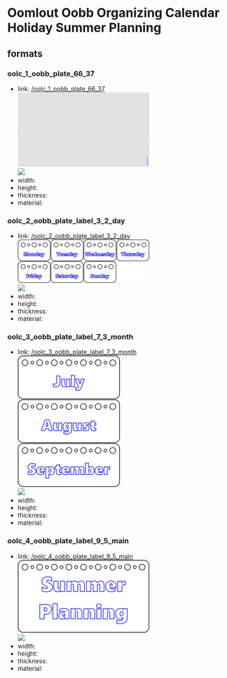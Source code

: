 # Oomlout Oobb Organizing Calendar Holiday Summer Planning


## formats

### oolc_1_oobb_plate_66_37
* link: [/oolc_1_oobb_plate_66_37](oolc_1_oobb_plate_66_37)  
![](oolc_1_oobb_plate_66_37/working_300.png)  
![](oolc_1_oobb_plate_66_37/image_300.jpg)  
* width:   
* height:   
* thickness:   
* material:   
 

### oolc_2_oobb_plate_label_3_2_day
* link: [/oolc_2_oobb_plate_label_3_2_day](oolc_2_oobb_plate_label_3_2_day)  
![](oolc_2_oobb_plate_label_3_2_day/working_300.png)  
![](oolc_2_oobb_plate_label_3_2_day/image_300.jpg)  
* width:   
* height:   
* thickness:   
* material:   
 

### oolc_3_oobb_plate_label_7_3_month
* link: [/oolc_3_oobb_plate_label_7_3_month](oolc_3_oobb_plate_label_7_3_month)  
![](oolc_3_oobb_plate_label_7_3_month/working_300.png)  
![](oolc_3_oobb_plate_label_7_3_month/image_300.jpg)  
* width:   
* height:   
* thickness:   
* material:   
 

### oolc_4_oobb_plate_label_9_5_main
* link: [/oolc_4_oobb_plate_label_9_5_main](oolc_4_oobb_plate_label_9_5_main)  
![](oolc_4_oobb_plate_label_9_5_main/working_300.png)  
![](oolc_4_oobb_plate_label_9_5_main/image_300.jpg)  
* width:   
* height:   
* thickness:   
* material:   
 
